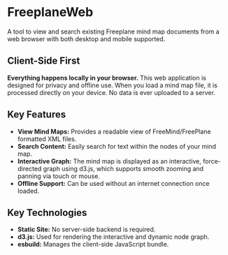 # FreeplaneWeb

A tool to view and search existing Freeplane mind map documents from a web browser with both desktop and mobile supported.

## Client-Side First

**Everything happens locally in your browser.** This web application is designed for privacy and offline use. When you load a mind map file, it is processed directly on your device. No data is ever uploaded to a server.

## Key Features

-   **View Mind Maps:** Provides a readable view of FreeMind/FreePlane formatted XML files.
-   **Search Content:** Easily search for text within the nodes of your mind map.
-   **Interactive Graph:** The mind map is displayed as an interactive, force-directed graph using d3.js, which supports smooth zooming and panning via touch or mouse.
-   **Offline Support:** Can be used without an internet connection once loaded.

## Key Technologies

-   **Static Site:** No server-side backend is required.
-   **d3.js:** Used for rendering the interactive and dynamic node graph.
-   **esbuild:** Manages the client-side JavaScript bundle.
